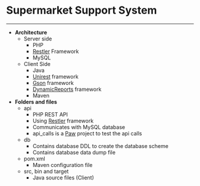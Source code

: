 # Supermarket Support System
____
- **Architecture**
	- Server side
		- PHP
		- [Restler](https://github.com/Luracast/Restler) Framework
		- MySQL
	- Client Side
		- Java
		- [Unirest](http://unirest.io) framework
		- [Gson](https://github.com/google/gson) framework
		- [DynamicReports](http://www.dynamicreports.org) framework
		- Maven
- **Folders and files**
	- api
		- PHP REST API
		- Using [Restler](https://github.com/Luracast/Restler) framework
		- Communicates with MySQL database
		- api_calls is a [Paw](https://paw.cloud) project to test the api calls
	- db
		- Contains database DDL to create the database scheme
		- Contains database data dump file
	- pom.xml
		- Maven configuration file
	- src, bin and target
		- Java source files (Client)
